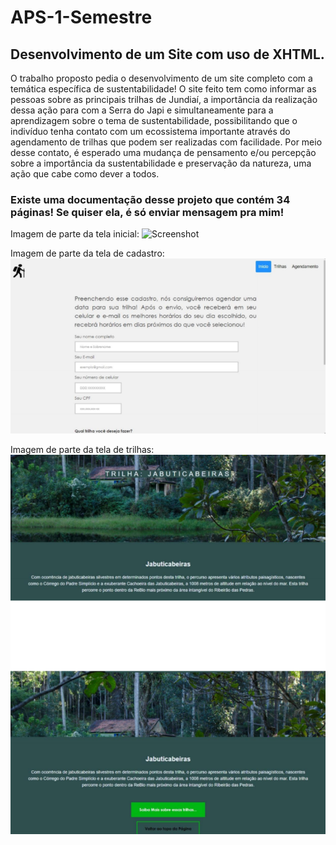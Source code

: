 # APS-1-Semestre
## Desenvolvimento de um Site com uso de XHTML.
O trabalho proposto pedia o desenvolvimento de um site completo com a temática específica de sustentabilidade! O site feito tem como informar as pessoas sobre as principais trilhas de
Jundiaí, a importância da realização dessa ação para com a Serra do Japi e
simultaneamente para a aprendizagem sobre o tema de sustentabilidade,
possibilitando que o indivíduo tenha contato com um ecossistema importante através
do agendamento de trilhas que podem ser realizadas com facilidade.
Por meio desse contato, é esperado uma mudança de pensamento e/ou percepção
sobre a importância da sustentabilidade e preservação da natureza, uma ação que
cabe como dever a todos.

### Existe uma documentação desse projeto que contém 34 páginas! Se quiser ela, é só enviar mensagem pra mim!

Imagem de parte da tela inicial:
![Screenshot](img1t.png)

Imagem de parte da tela de cadastro:
![Screenshot](img2.png)

Imagem de parte da tela de trilhas:
![Screenshot](img3.png)
